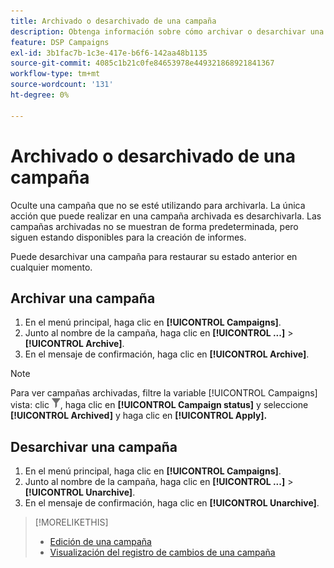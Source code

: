 ```yaml
---
title: Archivado o desarchivado de una campaña
description: Obtenga información sobre cómo archivar o desarchivar una campaña.
feature: DSP Campaigns
exl-id: 3b1fac7b-1c3e-417e-b6f6-142aa48b1135
source-git-commit: 4085c1b21c0fe84653978e449321868921841367
workflow-type: tm+mt
source-wordcount: '131'
ht-degree: 0%

---
```


# Archivado o desarchivado de una campaña

Oculte una campaña que no se esté utilizando para archivarla. La única acción que puede realizar en una campaña archivada es desarchivarla. Las campañas archivadas no se muestran de forma predeterminada, pero siguen estando disponibles para la creación de informes.

Puede desarchivar una campaña para restaurar su estado anterior en cualquier momento.

## Archivar una campaña

1. En el menú principal, haga clic en **[!UICONTROL Campaigns]**.
1. Junto al nombre de la campaña, haga clic en  **[!UICONTROL ...]** > **[!UICONTROL Archive]**.
1. En el mensaje de confirmación, haga clic en **[!UICONTROL Archive]**.

>[!NOTE]
>
>Para ver campañas archivadas, filtre la variable [!UICONTROL Campaigns] vista: clic ![Botón Filtro](/help/dsp/assets/filter.png), haga clic en **[!UICONTROL Campaign status]** y seleccione **[!UICONTROL Archived]** y haga clic en **[!UICONTROL Apply].**

## Desarchivar una campaña

1. En el menú principal, haga clic en **[!UICONTROL Campaigns]**.
1. Junto al nombre de la campaña, haga clic en  **[!UICONTROL ...]** > **[!UICONTROL Unarchive]**.
1. En el mensaje de confirmación, haga clic en **[!UICONTROL Unarchive]**.

>[!MORELIKETHIS]
>
>* [Edición de una campaña](campaign-edit.md)
>* [Visualización del registro de cambios de una campaña](campaign-change-log.md)